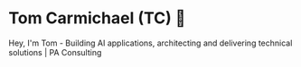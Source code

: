 # Tom Carmichael (TC) 👋

Hey, I'm Tom - Building AI applications, architecting and delivering technical solutions | PA Consulting
